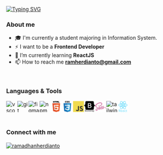 
[![Typing SVG](https://readme-typing-svg.herokuapp.com?size=40&duration=3000&color=E582D8&left=true&vLeft=true&multiline=true&width=1100&height=80&lines=Hi+%F0%9F%91%8B%2C+I'm+Ramadhan+Herdianto)](https://git.io/typing-svg)
<br/>

<h3 align="left">About me</h3>

- 🎓 I'm currently a student majoring in Information System.
- ⚡ I want to be a **Frontend Developer**
- 📖 I’m currently learning **ReactJS**
- 📫 How to reach me **ramherdianto@gmail.com**
<br/>

<h3 align="left">Languages & Tools</h3>
<img height="30px" width="30px" align="left" src="https://user-images.githubusercontent.com/83576172/163422867-804433e7-b0a8-4371-88ec-bf77b6f99d17.png" alt="vscode" />
<img height="30px" width="30px" align="left" src="https://www.vectorlogo.zone/logos/git-scm/git-scm-icon.svg" alt="git" />
<img height="30px" width="30px" align="left" src="https://www.vectorlogo.zone/logos/figma/figma-icon.svg" alt="figma" />
<img height="30px" width="30px" align="left" src="https://user-images.githubusercontent.com/79355239/151290690-197d5ed7-a766-4664-a138-062e6ecd56d1.svg" alt="npm" />
<img height="30px" width="30px" align="left" src="https://raw.githubusercontent.com/devicons/devicon/master/icons/html5/html5-original-wordmark.svg" alt="html5" />
<img height="30px" width="30px" align="left" src="https://raw.githubusercontent.com/devicons/devicon/master/icons/css3/css3-original-wordmark.svg" alt="css3" />
<img height="30px" width="30px" align="left" src="https://raw.githubusercontent.com/devicons/devicon/master/icons/javascript/javascript-original.svg" alt="javascript" />
<img height="30px" width="30px" align="left" src="https://raw.githubusercontent.com/devicons/devicon/master/icons/bootstrap/bootstrap-plain-wordmark.svg" alt="bootstrap" />
<img height="30px" width="30px" align="left" src="https://raw.githubusercontent.com/devicons/devicon/master/icons/sass/sass-original.svg" alt="sass" />
<img height="30px" width="30px" align="left" src="https://www.vectorlogo.zone/logos/tailwindcss/tailwindcss-icon.svg" alt="tailwind" />
<img height="30px" width="30px" align="left" src="https://raw.githubusercontent.com/devicons/devicon/master/icons/react/react-original-wordmark.svg" alt="react.js" />

<br/>
<br/>
<br/>

<h3 align="left">Connect with me</h3>
<a href="https://linkedin.com/in/ramadhanherdianto" target="blank"><img align="center" src="https://raw.githubusercontent.com/rahuldkjain/github-profile-readme-generator/master/src/images/icons/Social/linked-in-alt.svg" alt="ramadhanherdianto" height="25px" width="25px" /></a>
